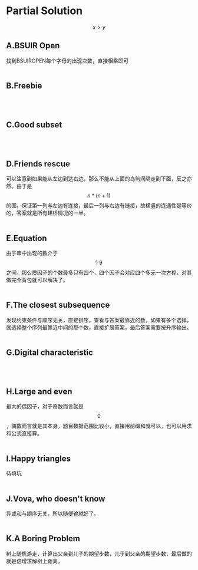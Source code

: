 <script type="text/javascript" src="http://cdn.mathjax.org/mathjax/latest/MathJax.js?config=default"></script>

# Partial Solution
$$x > y$$
## A.BSUIR Open
  找到BSUIROPEN每个字母的出现次数，直接相乘即可</br></br>
## B.Freebie 
  </br></br>
## C.Good subset 
  </br></br>
## D.Friends rescue 
  可以注意到如果能从左边到达右边，那么不能从上面的岛屿间隔走到下面，反之亦然。由于是$$n*(n+1)$$的图，保证第一列与左边有连接，最后一列与右边有链接，故横竖的连通性是等价的，答案就是所有建桥情况的一半。</br></br>
## E.Equation 
  由于串中出现的数介于$$1~9$$之间，那么质因子的个数最多只有四个，四个因子会对应四个多元一次方程，对其做完全背包就可以解决了。</br></br>
## F.The closest subsequence
  发现约束条件与顺序无关，直接排序，查看与答案最靠近的数，如果有多个选择，就选择整个序列最靠近中间的那个数，直接扩展答案，最后答案需要按升序输出。</br></br>
## G.Digital characteristic 
  </br></br>
## H.Large and even 
  最大的偶因子，对于奇数而言就是$$0$$，偶数而言就是其本身，题目数据范围比较小，直接用前缀和就可以，也可以用求和公式直接算。</br></br>
## I.Happy triangles 
  待填坑</br></br>
## J.Vova, who doesn't know
  异或和与顺序无关，所以随便输就好了。</br></br>
## K.A Boring Problem 
  树上随机游走，计算出父亲到儿子的期望步数，儿子到父亲的期望步数，最后做的就是倍增求解树上距离。</br></br>
